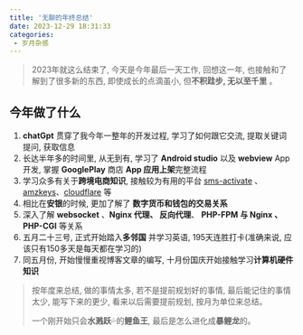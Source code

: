 ```yaml
---
title: '无聊的年终总结'
date: 2023-12-29 18:31:33
categories:
 - 岁月杂感
---
```




> 2023年就这么结束了, 今天是今年最后一天工作, 回想这一年, 也接触和了解到了很多新的东西, 即使成长的点滴虽小, 但**不积跬步, 无以至千里** 。



<!--more-->



## 今年做了什么

1. **chatGpt** 贯穿了我今年一整年的开发过程, 学习了如何跟它交流, 提取关键词提问, 获取信息
2. 长达半年多的时间里, 从无到有, 学习了 **Android studio** 以及 **webview** App开发, 掌握 **GooglePlay** 商店 **App 应用上架**完整流程
3. 学习众多有关于**跨境电商知识**, 接触较为有用的平台 [sms-activate](https://sms-activate.org/cn) 、[amzkeys](https://amzkeys.com/)、[cloudflare](https://www.cloudflare.com) 等
4. 相比在**安银**的时候, 更加了解了 **数字货币和钱包的交易关系**
5. 深入了解 **websocket** 、**Nginx 代理、 反向代理**、 **PHP-FPM 与 Nginx 、PHP-CGI** 等关系
6. 五月二十三号, 正式开始踏入**多邻国** 并学习英语, 195天连胜打卡(准确来说, 应该只有150多天是每天都在学习的)
7. 同五月份, 开始慢慢重视博客文章的编写, 十月份国庆开始接触学习**计算机硬件知识**



> 按年度来总结, 做的事情太多, 若不是提前规划好的事情, 最后能记住的事情太少, 能写下来的更少, 看来以后需要提前规划, 按月为单位来总结。
>
>  一个刚开始只会**水溅跃**💦的**鲤鱼王**, 最后是怎么进化成**暴鲤龙**的。

